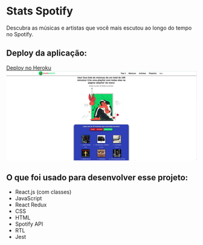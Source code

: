 # Stats Spotify

Descubra as músicas e artistas que você mais escutou ao longo do tempo no Spotify.

## Deploy da aplicação:
[Deploy no Heroku](https://moutim-stats-spotify.herokuapp.com/)
![image-20220219224639838](preview.png)

## O que foi usado para desenvolver esse projeto:
  * React.js (com classes)
  * JavaScript
  * React Redux
  * CSS
  * HTML
  * Spotify API
  * RTL
  * Jest
